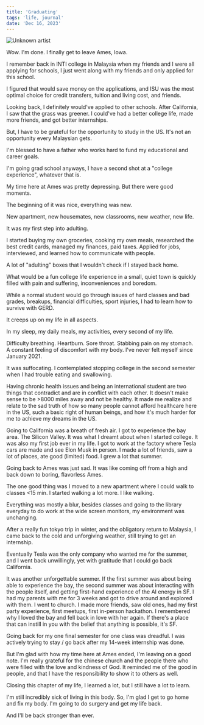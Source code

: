 ```yaml
---
title: 'Graduating'
tags: 'life, journal'
date: 'Dec 16, 2023'
---
```


![Unknown artist](/images/hope.jpeg)

Wow. I'm done. I finally get to leave Ames, Iowa.

I remember back in INTI college in Malaysia when my friends and I were all applying for schools, I just went along with my friends and only applied for this school.

I figured that would save money on the applications, and ISU was the most optimal choice for credit transfers, tuition and living cost, and friends.

Looking back, I definitely would've applied to other schools. After California, I saw that the grass was greener. I could've had a better college life, made more friends, and got better internships.

But, I have to be grateful for the opportunity to study in the US. It's not an opportunity every Malaysian gets.

I'm blessed to have a father who works hard to fund my educational and career goals.

I'm going grad school anyways, I have a second shot at a "college experience", whatever that is.

My time here at Ames was pretty depressing. But there were good moments.

The beginning of it was nice, everything was new.

New apartment, new housemates, new classrooms, new weather, new life.

It was my first step into adulting.

I started buying my own groceries, cooking my own meals, researched the best credit cards, managed my finances, paid taxes. Applied for jobs, interviewed, and learned how to communicate with people.

A lot of "adulting" boxes that I wouldn't check if I stayed back home.

What would be a fun college life experience in a small, quiet town is quickly filled with pain and suffering, inconveniences and boredom.

While a normal student would go through issues of hard classes and bad grades, breakups, financial difficulties, sport injuries, I had to learn how to survive with GERD.

It creeps up on my life in all aspects.

In my sleep, my daily meals, my activities, every second of my life.

Difficulty breathing. Heartburn. Sore throat. Stabbing pain on my stomach. A constant feeling of discomfort with my body. I've never felt myself since January 2021.

It was suffocating. I contemplated stopping college in the second semester when I had trouble eating and swallowing.

Having chronic health issues and being an international student are two things that contradict and are in conflict with each other. It doesn't make sense to be >8000 miles away and not be healthy. It made me realize and relate to the sad truth of how so many people cannot afford healthcare here in the US, such a basic right of human beings, and how it's much harder for me to achieve my dreams in the US.

Going to California was a breath of fresh air. I got to experience the bay area. The Silicon Valley. It was what I dreamt about when I started college. It was also my first job ever in my life. I got to work at the factory where Tesla cars are made and see Elon Musk in person. I made a lot of friends, saw a lot of places, ate good (limited) food. I grew a lot that summer.

Going back to Ames was just sad. It was like coming off from a high and back down to boring, flavorless Ames.

The one good thing was I moved to a new apartment where I could walk to classes <15 min. I started walking a lot more. I like walking.

Everything was mostly a blur, besides classes and going to the library everyday to do work at the wide screen monitors, my environment was unchanging.

After a really fun tokyo trip in winter, and the obligatory return to Malaysia, I came back to the cold and unforgiving weather, still trying to get an internship.

Eventually Tesla was the only company who wanted me for the summer, and I went back unwillingly, yet with gratitude that I could go back California.

It was another unforgettable summer. If the first summer was about being able to experience the bay, the second summer was about interacting with the people itself, and getting first-hand experience of the AI energy in SF. I had my parents with me for 3 weeks and got to drive around and explored with them. I went to church. I made more friends, saw old ones, had my first party experience, first meetups, first in-person hackathon. I remembered why I loved the bay and fell back in love with her again. If there's a place that can instill in you with the belief that anything is possible, it's SF.

Going back for my one final semester for one class was dreadful. I was actively trying to stay / go back after my 14-week internship was done.

But I'm glad with how my time here at Ames ended, I'm leaving on a good note. I'm really grateful for the chinese church and the people there who were filled with the love and kindness of God. It reminded me of the good in people, and that I have the responsibility to show it to others as well.

Closing this chapter of my life, I learned a lot, but I still have a lot to learn.

I'm still incredibly sick of living in this body. So, I'm glad I get to go home and fix my body. I'm going to do surgery and get my life back.

And I'll be back stronger than ever.
